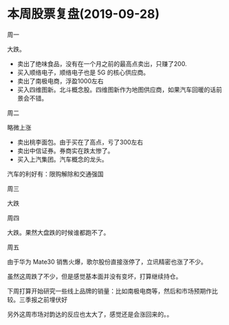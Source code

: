 # 本周股票复盘(2019-09-28)

<!--
ID: 58365980-2e8c-4ca3-b554-dd0006149995
Status: publish
Date: 2019-09-28T21:38:44
Modified: 2020-05-16T10:50:36
wp_id: 313
-->

周一

大跌。

- 卖出了绝味食品，没有在一个月之前的最高点卖出，只赚了200.
- 买入顺络电子，顺络电子也是 5G 的核心供应商。
- 卖出了南极电商，浮盈1000左右
- 买入四维图新。北斗概念股。四维图新作为地图供应商，如果汽车回暖的话前景会不错。

周二

略微上涨

- 卖出桃李面包。由于买在了高点，亏了300左右
- 卖出中信证券。券商实在跌太惨了。
- 买入上汽集团。汽车概念的龙头。

汽车的利好有：限购解除和交通强国

周三

大跌

周四

大跌。果然大盘跌的时候谁都跑不了。

周五

由于华为 Mate30 销售火爆，歌尔股份直接涨停了，立讯精密也涨了不少。

虽然这周跌了不少，但是感觉基本面并没有变坏，打算继续持仓。

下周打算开始研究一些线上品牌的销量：比如南极电商等，然后和市场预期作比较。三季报之前埋伏好

另外这周市场对韵达的反应也太大了，感觉还是会涨回来的。。

